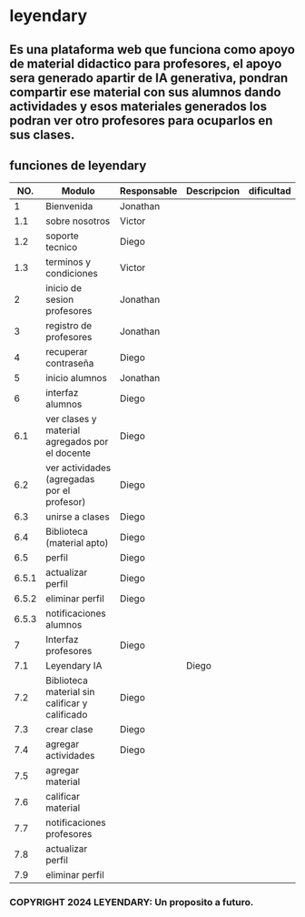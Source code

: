 # leyendary
## Es una plataforma web que funciona como apoyo de material didactico para profesores, el apoyo sera generado apartir de IA generativa, pondran compartir ese material con sus alumnos dando actividades y esos materiales generados los podran ver otro profesores para ocuparlos en sus clases.
## funciones de leyendary
|NO.|Modulo|Responsable|Descripcion|dificultad|
|---|------|-----------|-----------|----------|
|1  |Bienvenida|Jonathan|||
|1.1|sobre nosotros|Victor|||
|1.2|soporte tecnico|Diego|||
|1.3|terminos y condiciones|Victor|||
|2  |inicio de sesion profesores|Jonathan|||
|3  |registro de profesores|Jonathan|||
|4  |recuperar contraseña|Diego|||
|5  |inicio alumnos|Jonathan|||
|6  |interfaz alumnos|Diego|||
|6.1|ver clases y material agregados por el docente|Diego|||
|6.2|ver actividades (agregadas por el profesor)|Diego|||
|6.3|unirse a clases|Diego|||
|6.4|Biblioteca (material apto)|Diego|||
|6.5|perfil|Diego|||
|6.5.1|actualizar perfil|Diego|||
|6.5.2|eliminar perfil|Diego|||
|6.5.3|notificaciones alumnos||||
|7|Interfaz profesores|Diego|||
|7.1|Leyendary IA||Diego||
|7.2|Biblioteca material sin calificar y calificado|Diego|||
|7.3|crear clase|Diego|||
|7.4|agregar actividades|Diego|||
|7.5|agregar material||||
|7.6|calificar material||||
|7.7|notificaciones profesores||||
|7.8|actualizar perfil||||
|7.9|eliminar perfil||||
### COPYRIGHT 2024 LEYENDARY: Un proposito a futuro.
